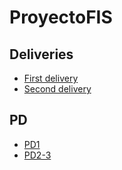 # ProyectoFIS 

## Deliveries

 - [First delivery](https://github.com/EduardoMatos05/ProyectoFIS/blob/Primera_Entrega/index_first_delivery.md)
 - [Second delivery](https://github.com/EduardoMatos05/ProyectoFIS/blob/Segunda_Entrega/index_second_delivery.md)

## PD
 - [PD1](https://github.com/EduardoMatos05/ProyectoFIS/tree/PD2-3)
 - [PD2-3](https://github.com/EduardoMatos05/ProyectoFIS/tree/PD-1)
